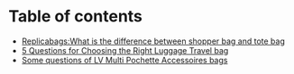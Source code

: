 # Table of contents

* [Replicabags:What is the difference between  shopper bag and tote bag](README.md)
* [5 Questions for Choosing the Right Luggage Travel bag](5-questions-for-choosing-the-right-luggage-travel-bag.md)
* [Some questions of LV Multi Pochette Accessoires bags](some-questions-of-lv-multi-pochette-accessoires-bags.md)
